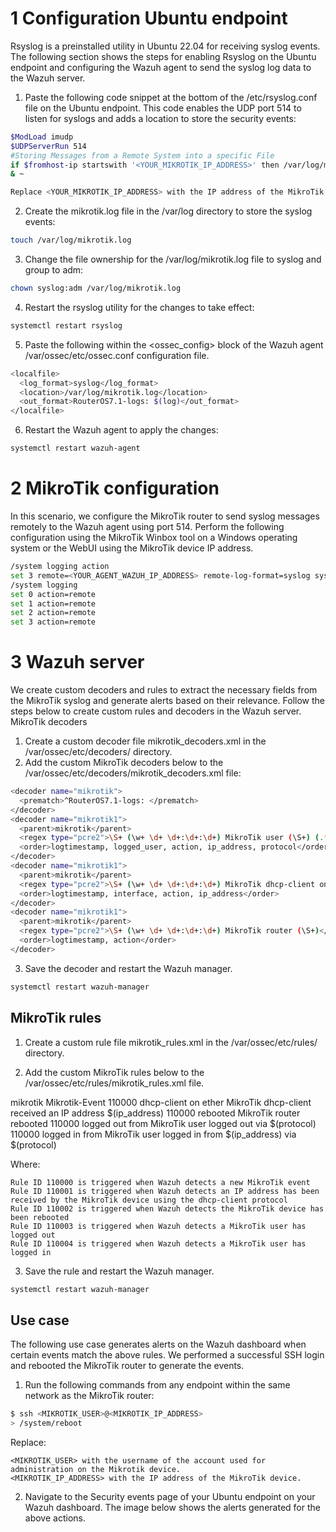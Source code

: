# 1 Configuration Ubuntu endpoint

Rsyslog is a preinstalled utility in Ubuntu 22.04 for receiving syslog events. The following section shows the steps for enabling Rsyslog on the Ubuntu endpoint and configuring the Wazuh agent to send the syslog log data to the Wazuh server.

1. Paste the following code snippet at the bottom of the /etc/rsyslog.conf file on the Ubuntu endpoint. This code enables the UDP port 514 to listen for syslogs and adds a location to store the security events:
```sh
$ModLoad imudp
$UDPServerRun 514
#Storing Messages from a Remote System into a specific File
if $fromhost-ip startswith '<YOUR_MIKROTIK_IP_ADDRESS>' then /var/log/mikrotik.log
& ~

Replace <YOUR_MIKROTIK_IP_ADDRESS> with the IP address of the MikroTik device.
```
2. Create the mikrotik.log file in the /var/log directory to store the syslog events:
```sh
touch /var/log/mikrotik.log
```
3. Change the file ownership for the /var/log/mikrotik.log file to syslog and group to adm:
```sh
chown syslog:adm /var/log/mikrotik.log
```
4. Restart the rsyslog utility for the changes to take effect:
```sh
systemctl restart rsyslog
```
5. Paste the following within the <ossec_config> block of the Wazuh agent /var/ossec/etc/ossec.conf configuration file.
```sh
<localfile>
  <log_format>syslog</log_format>
  <location>/var/log/mikrotik.log</location>
  <out_format>RouterOS7.1-logs: $(log)</out_format>
</localfile>
```
6. Restart the Wazuh agent to apply the changes:
```sh
systemctl restart wazuh-agent
```

# 2 MikroTik configuration

In this scenario, we configure the MikroTik router to send syslog messages remotely to the Wazuh agent using port 514. Perform the following configuration using the MikroTik Winbox tool on a Windows operating system or the WebUI using the MikroTik device IP address.
```sh
/system logging action
set 3 remote=<YOUR_AGENT_WAZUH_IP_ADDRESS> remote-log-format=syslog syslog-severity=emergency
/system logging
set 0 action=remote
set 1 action=remote
set 2 action=remote
set 3 action=remote
```

# 3 Wazuh server

We create custom decoders and rules to extract the necessary fields from the MikroTik syslog and generate alerts based on their relevance. Follow the steps below to create custom rules and decoders in the Wazuh server.
MikroTik decoders

1. Create a custom decoder file mikrotik_decoders.xml in the /var/ossec/etc/decoders/ directory.
2. Add the custom MikroTik decoders below to the /var/ossec/etc/decoders/mikrotik_decoders.xml file:
```sh
<decoder name="mikrotik">
  <prematch>^RouterOS7.1-logs: </prematch>
</decoder>
<decoder name="mikrotik1">
  <parent>mikrotik</parent>
  <regex type="pcre2">\S+ (\w+ \d+ \d+:\d+:\d+) MikroTik user (\S+) (.*?) from (\d+.\d+.\d+.\d+) via (\w+)</regex>
  <order>logtimestamp, logged_user, action, ip_address, protocol</order>
</decoder>
<decoder name="mikrotik1">
  <parent>mikrotik</parent>
  <regex type="pcre2">\S+ (\w+ \d+ \d+:\d+:\d+) MikroTik dhcp-client on (\S+) (.*?) address (\d+.\d+.\d+.\d+)</regex>
  <order>logtimestamp, interface, action, ip_address</order>
</decoder>
<decoder name="mikrotik1">
  <parent>mikrotik</parent>
  <regex type="pcre2">\S+ (\w+ \d+ \d+:\d+:\d+) MikroTik router (\S+)</regex>
  <order>logtimestamp, action</order>
</decoder>
```
3. Save the decoder and restart the Wazuh manager.
```sh
systemctl restart wazuh-manager
```

## MikroTik rules

1. Create a custom rule file mikrotik_rules.xml in the /var/ossec/etc/rules/ directory.

2. Add the custom MikroTik rules below to the /var/ossec/etc/rules/mikrotik_rules.xml file.
<group name="Mikrotik,">
  <rule id="110000" level="0">
    <decoded_as>mikrotik</decoded_as>
    <description>Mikrotik-Event</description>
  </rule>
  <rule id="110001" level="5">
    <if_sid>110000</if_sid>
    <match>dhcp-client on ether</match>
    <description>MikroTik dhcp-client received an IP address $(ip_address)</description>
  </rule>
  <rule id="110002" level="5">
    <if_sid>110000</if_sid>
    <match>rebooted</match>
    <description>MikroTik router rebooted</description>
  </rule>
  <rule id="110003" level="5">
    <if_sid>110000</if_sid>
    <match>logged out from</match>
    <description>MikroTik user logged out via $(protocol)</description>
  </rule>
  <rule id="110004" level="5">
    <if_sid>110000</if_sid>
    <match>logged in from</match>
    <description>MikroTik user logged in from $(ip_address) via $(protocol)</description>
  </rule>
</group>

Where:

    Rule ID 110000 is triggered when Wazuh detects a new MikroTik event
    Rule ID 110001 is triggered when Wazuh detects an IP address has been received by the MikroTik device using the dhcp-client protocol
    Rule ID 110002 is triggered when Wazuh detects the MikroTik device has been rebooted
    Rule ID 110003 is triggered when Wazuh detects a MikroTik user has logged out
    Rule ID 110004 is triggered when Wazuh detects a MikroTik user has logged in

3. Save the rule and restart the Wazuh manager.
```sh
systemctl restart wazuh-manager
```

## Use case

The following use case generates alerts on the Wazuh dashboard when certain events match the above rules. We performed a successful SSH login and rebooted the MikroTik router to generate the events.

1. Run the following commands from any endpoint within the same network as the MikroTik router:
```sh
$ ssh <MIKROTIK_USER>@<MIKROTIK_IP_ADDRESS>
> /system/reboot
```
Replace:

    <MIKROTIK_USER> with the username of the account used for administration on the Mikrotik device.
    <MIKROTIK_IP_ADDRESS> with the IP address of the MikroTik device.

2. Navigate to the Security events page of your Ubuntu endpoint on your Wazuh dashboard. The image below shows the alerts generated for the above actions.
